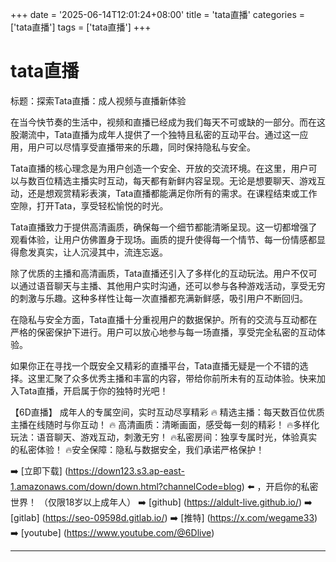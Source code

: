 +++
date = '2025-06-14T12:01:24+08:00'
title = 'tata直播'
categories = ['tata直播']
tags = ['tata直播']
+++

# tata直播

标题：探索Tata直播：成人视频与直播新体验

在当今快节奏的生活中，视频和直播已经成为我们每天不可或缺的一部分。而在这股潮流中，Tata直播为成年人提供了一个独特且私密的互动平台。通过这一应用，用户可以尽情享受直播带来的乐趣，同时保持隐私与安全。

Tata直播的核心理念是为用户创造一个安全、开放的交流环境。在这里，用户可以与数百位精选主播实时互动，每天都有新鲜内容呈现。无论是想要聊天、游戏互动，还是想观赏精彩表演，Tata直播都能满足你所有的需求。在课程结束或工作空隙，打开Tata，享受轻松愉悦的时光。

Tata直播致力于提供高清画质，确保每一个细节都能清晰呈现。这一切都增强了观看体验，让用户仿佛置身于现场。画质的提升使得每一个情节、每一份情感都显得愈发真实，让人沉浸其中，流连忘返。

除了优质的主播和高清画质，Tata直播还引入了多样化的互动玩法。用户不仅可以通过语音聊天与主播、其他用户实时沟通，还可以参与各种游戏活动，享受无穷的刺激与乐趣。这种多样性让每一次直播都充满新鲜感，吸引用户不断回归。

在隐私与安全方面，Tata直播十分重视用户的数据保护。所有的交流与互动都在严格的保密保护下进行。用户可以放心地参与每一场直播，享受完全私密的互动体验。

如果你正在寻找一个既安全又精彩的直播平台，Tata直播无疑是一个不错的选择。这里汇聚了众多优秀主播和丰富的内容，带给你前所未有的互动体验。快来加入Tata直播，开启属于你的独特时光吧！

【6D直播】
成年人的专属空间，实时互动尽享精彩
🔥 精选主播：每天数百位优质主播在线随时与你互动！
🔥 高清画质：清晰画面，感受每一刻的精彩！
🔥多样化玩法：语音聊天、游戏互动，刺激无穷！
🔥私密房间：独享专属时光，体验真实的私密体验！
🔥安全保障：隐私与数据安全，我们承诺严格保护！

➡️ [立即下载] (https://down123.s3.ap-east-1.amazonaws.com/down/down.html?channelCode=blog) ⬅️ ，开启你的私密世界！
（仅限18岁以上成年人）
➡️ [github] (https://aldult-live.github.io/)
➡️ [gitlab] (https://seo-09598d.gitlab.io/)
➡️ [推特] (https://x.com/wegame33)
➡️ [youtube] (https://www.youtube.com/@6Dlive)

---

